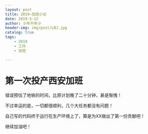 ```yaml
---
layout: post
title: 2019—加班小记
date: 2019-5-12
author: 少年不年少
header-img: img/post/LBJ.jpg
catalog: true
tags:
    - 2019
    - 工作
    - 加班

---
```




# 第一次投产西安加班 #

错误预估了地铁的时间，比原计划晚了二十分钟，甚是惭愧！

不过幸运的是，一切都很顺利，几个大任务都没有问题！

自己写的代码终于运行在生产环境上了，算是为XX做出了第一份贡献吧！

继续加油吧！





